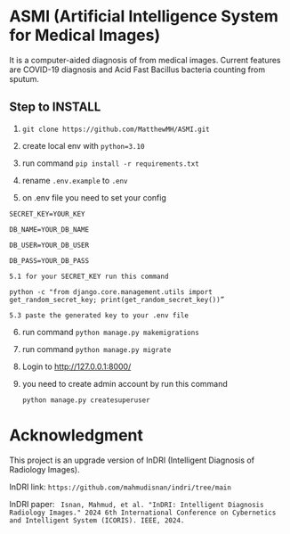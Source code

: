 # ASMI (Artificial Intelligence System for Medical Images)

It is a computer-aided diagnosis of from medical images. Current features are COVID-19 diagnosis and Acid Fast Bacillus bacteria counting from sputum. 

## Step to INSTALL 

1. ```git clone https://github.com/MatthewMH/ASMI.git```

2. create local env with ```python=3.10```

3. run command ```pip install -r requirements.txt```

4. rename ```.env.example``` to ```.env```

5. on .env file you need to set your config

``SECRET_KEY=YOUR_KEY``

``DB_NAME=YOUR_DB_NAME`` 

``DB_USER=YOUR_DB_USER``

``DB_PASS=YOUR_DB_PASS``

 	5.1 for your SECRET_KEY run this command 

	python -c "from django.core.management.utils import get_random_secret_key; print(get_random_secret_key())”

	5.3 paste the generated key to your .env file

6. run command ```python manage.py makemigrations```

7. run command ```python manage.py migrate```

8. Login to http://127.0.0.1:8000/

9. you need to create admin account by run this command

	```python manage.py createsuperuser```

# Acknowledgment
This project is an upgrade version of InDRI (Intelligent Diagnosis of Radiology Images). 


InDRI link: 
```https://github.com/mahmudisnan/indri/tree/main```


InDRI paper: 
``` Isnan, Mahmud, et al. "InDRI: Intelligent Diagnosis Radiology Images." 2024 6th International Conference on Cybernetics and Intelligent System (ICORIS). IEEE, 2024.```
